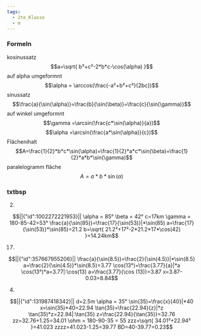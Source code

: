 ```yaml
---
tags:
  - 2te_Klasse
  - m
---
```

### Formeln
kosinussatz
$$a=\sqrt{ b²+c²-2*b*c-\cos(\alpha) }$$
auf alpha umgeformnt
$$\alpha = \arccos(\frac{-a²+b²+c²}{2bc})$$
sinussatz
$$\frac{a}{\sin(\alpha)}=\frac{b}{\sin(\beta)}=\frac{c}{\sin(\gamma)}$$
auf winkel umgeformnt
$$\gamma =\arcsin(\frac{c*\sin(\alpha)}{a})$$
$$\alpha =\arcsin(\frac{a*\sin(\alpha)}{c})$$
Flächenihalt
$$A=\frac{1}{2}*b*c*\sin(\alpha)=\frac{1}{2}*a*c*\sin(\beta)=\frac{1}{2}*a*b*\sin(\gamma)$$
paralelogramm fläche
$$A=a*b*\sin(\alpha)$$
### txtbsp
2)
```math
||{"id":1002272221953}||

\alpha = 85°
\beta = 42°
c=17km \gamma = 180-85-42=53°
\frac{a}{\sin(85)}=\frac{17}{\sin(53)}|*\sin(85)
a=\frac{17}{\sin(53)}*\sin(85)=21.2
b=\sqrt{ 21.2²+17²-2*21.2*17*\cos(42) }=14.24km
```
17)
```math
||{"id":357667955206}||

\frac{a}{\sin(8.5)}=\frac{2}{\sin(4.5)}|*\sin(8.5)
a=\frac{2}{\sin(4.5)}*\sin(8.5)=3.77
\cos(13°)=\frac{3.77}{a}|*a
\cos(13°)*a=3.77|:\cos(13)
a=\frac{3.77}{\cos (13)}=3.87
x=3.87-0.03=8.84
```
4)
```math
||{"id":131987418342}||

d=2.5m
\alpha = 35°
\sin(35)=\frac{x}{40}|*40
x=\sin(35)*40=22.94
\tan(35)=\frac{22.94}{z}|*z
\tan(35)*z=22.94|:\tan(35)
z=\frac{22.94}{\tan(35)}=32.76
zz=32.76+1.25=34.01
\ohm = 180-90-35 = 55
zzz=\sqrt{ 34.01²+22.94² }=41.023
zzzz=41.023-1.25=39.77
BD=40-39.77=0.23
```
